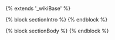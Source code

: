---
---

{% extends '_wikiBase' %}

{% block sectionIntro %}
{% endblock %}

{% block sectionBody %}
{% endblock %}